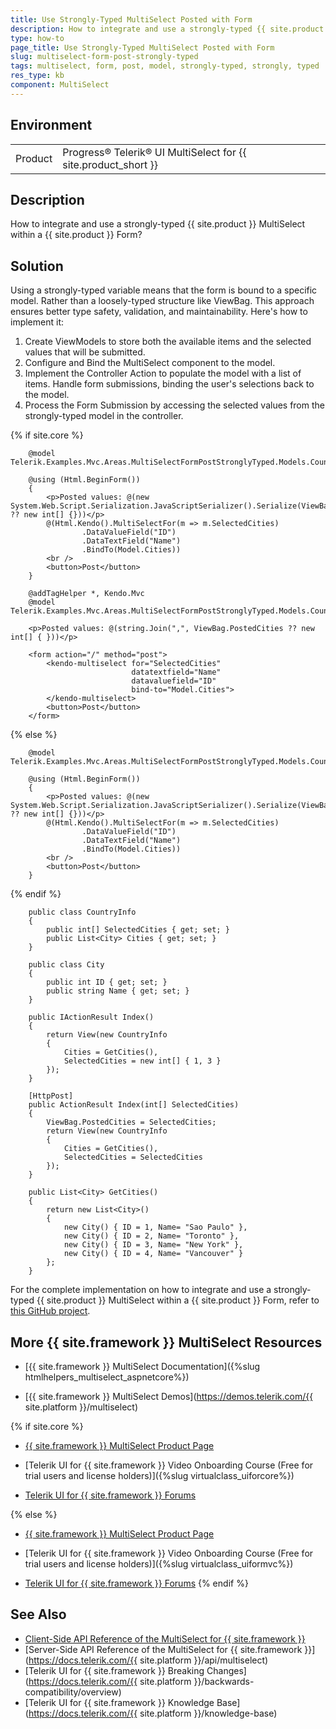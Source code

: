 ```yaml
---
title: Use Strongly-Typed MultiSelect Posted with Form
description: How to integrate and use a strongly-typed {{ site.product }} MultiSelect within an {{ site.product }} Form?
type: how-to
page_title: Use Strongly-Typed MultiSelect Posted with Form
slug: multiselect-form-post-strongly-typed
tags: multiselect, form, post, model, strongly-typed, strongly, typed 
res_type: kb
component: MultiSelect
---
```


## Environment

<table>
	<tbody>
        <tr>
			<td>Product</td>
			<td>Progress® Telerik® UI MultiSelect for {{ site.product_short }}</td>
		</tr>
	</tbody>
</table>

## Description

How to integrate and use a strongly-typed {{ site.product }} MultiSelect within a {{ site.product }} Form?

## Solution

Using a strongly-typed variable means that the form is bound to a specific model. Rather than a loosely-typed structure like ViewBag. This approach ensures better type safety, validation, and maintainability. Here's how to implement it:

1. Create ViewModels to store both the available items and the selected values that will be submitted.
1. Configure and Bind the MultiSelect component to the model.
1. Implement the Controller Action to populate the model with a list of  items. Handle form submissions, binding the user's selections back to the model.
1. Process the Form Submission by accessing the selected values from the strongly-typed model in the controller.

{% if site.core %}
```HtmlHelper
	@model Telerik.Examples.Mvc.Areas.MultiSelectFormPostStronglyTyped.Models.CountryInfo

	@using (Html.BeginForm())
	{
		<p>Posted values: @(new System.Web.Script.Serialization.JavaScriptSerializer().Serialize(ViewBag.PostedCities ?? new int[] {}))</p>
		@(Html.Kendo().MultiSelectFor(m => m.SelectedCities)
				.DataValueField("ID")
				.DataTextField("Name")
				.BindTo(Model.Cities))
		<br />
		<button>Post</button>
	}
```
```TagHelper
    @addTagHelper *, Kendo.Mvc
	@model Telerik.Examples.Mvc.Areas.MultiSelectFormPostStronglyTyped.Models.CountryInfo
	
	<p>Posted values: @(string.Join(",", ViewBag.PostedCities ?? new int[] { }))</p>

	<form action="/" method="post">
		<kendo-multiselect for="SelectedCities"
						   datatextfield="Name"
						   datavaluefield="ID"
						   bind-to="Model.Cities">
		</kendo-multiselect>
		<button>Post</button>
	</form>
```
{% else %}
```HtmlHelper
	@model Telerik.Examples.Mvc.Areas.MultiSelectFormPostStronglyTyped.Models.CountryInfo

	@using (Html.BeginForm())
	{
		<p>Posted values: @(new System.Web.Script.Serialization.JavaScriptSerializer().Serialize(ViewBag.PostedCities ?? new int[] {}))</p>
		@(Html.Kendo().MultiSelectFor(m => m.SelectedCities)
				.DataValueField("ID")
				.DataTextField("Name")
				.BindTo(Model.Cities))
		<br />
		<button>Post</button>
	}
```
{% endif %}
```Models
	public class CountryInfo
 	{
    	public int[] SelectedCities { get; set; }
    	public List<City> Cities { get; set; }
 	}

 	public class City
 	{
    	public int ID { get; set; }
    	public string Name { get; set; }
 	}
```
```Controller
	public IActionResult Index()
 	{
    	return View(new CountryInfo
    	{
        	Cities = GetCities(),
        	SelectedCities = new int[] { 1, 3 }
     	});
 	}

 	[HttpPost]
 	public ActionResult Index(int[] SelectedCities)
 	{
    	ViewBag.PostedCities = SelectedCities;
    	return View(new CountryInfo
    	{
        	Cities = GetCities(),
        	SelectedCities = SelectedCities
     	});
 	}

	public List<City> GetCities()
 	{
    	return new List<City>()
    	{
        	new City() { ID = 1, Name= "Sao Paulo" },
        	new City() { ID = 2, Name= "Toronto" },
        	new City() { ID = 3, Name= "New York" },
        	new City() { ID = 4, Name= "Vancouver" }
     	};
 	}
```
For the complete implementation on how to integrate and use a strongly-typed {{ site.product }} MultiSelect within a {{ site.product }} Form, refer to [this GitHub project](https://github.com/telerik/ui-for-aspnet-mvc-examples/tree/master/Telerik.Examples.Mvc/Telerik.Examples.Mvc/Areas/MultiSelectFormPostStronglyTyped).

## More {{ site.framework }} MultiSelect Resources

* [{{ site.framework }} MultiSelect Documentation]({%slug htmlhelpers_multiselect_aspnetcore%})

* [{{ site.framework }} MultiSelect Demos](https://demos.telerik.com/{{ site.platform }}/multiselect)

{% if site.core %}
* [{{ site.framework }} MultiSelect Product Page](https://www.telerik.com/aspnet-core-ui/multiselect)

* [Telerik UI for {{ site.framework }} Video Onboarding Course (Free for trial users and license holders)]({%slug virtualclass_uiforcore%})

* [Telerik UI for {{ site.framework }} Forums](https://www.telerik.com/forums/aspnet-core-ui)

{% else %}
* [{{ site.framework }} MultiSelect Product Page](https://www.telerik.com/aspnet-mvc/multiselect)

* [Telerik UI for {{ site.framework }} Video Onboarding Course (Free for trial users and license holders)]({%slug virtualclass_uiformvc%})

* [Telerik UI for {{ site.framework }} Forums](https://www.telerik.com/forums/aspnet-mvc)
{% endif %}

## See Also

* [Client-Side API Reference of the MultiSelect for {{ site.framework }}](https://docs.telerik.com/kendo-ui/api/javascript/ui/multiselect)
* [Server-Side API Reference of the MultiSelect for {{ site.framework }}](https://docs.telerik.com/{{ site.platform }}/api/multiselect)
* [Telerik UI for {{ site.framework }} Breaking Changes](https://docs.telerik.com/{{ site.platform }}/backwards-compatibility/overview)
* [Telerik UI for {{ site.framework }} Knowledge Base](https://docs.telerik.com/{{ site.platform }}/knowledge-base)

